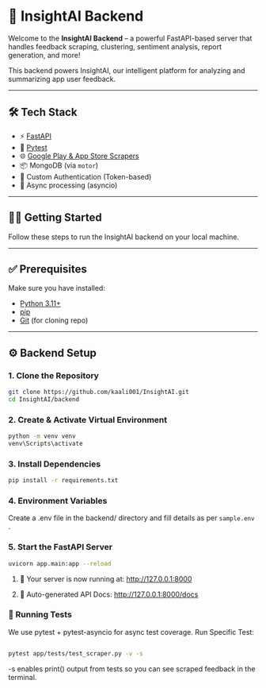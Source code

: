 # 🚀 InsightAI Backend

Welcome to the **InsightAI Backend** – a powerful FastAPI-based server that handles feedback scraping, clustering, sentiment analysis, report generation, and more!

This backend powers InsightAI, our intelligent platform for analyzing and summarizing app user feedback.

---

## 🛠️ Tech Stack

- ⚡️ [FastAPI](https://fastapi.tiangolo.com/)
- 🧪 [Pytest](https://docs.pytest.org/en/stable/)
- 🌐 [Google Play & App Store Scrapers](https://pypi.org/)
- 📦 MongoDB (via `motor`)
- 🔐 Custom Authentication (Token-based)
- 🧠 Async processing (asyncio)

---

## 🧑‍💻 Getting Started

Follow these steps to run the InsightAI backend on your local machine.

---

## ✅ Prerequisites

Make sure you have installed:

- [Python 3.11+](https://www.python.org/downloads/)
- [pip](https://pip.pypa.io/en/stable/)
- [Git](https://git-scm.com/) (for cloning repo)

---

## ⚙️ Backend Setup

### 1. Clone the Repository

```bash
git clone https://github.com/kaali001/InsightAI.git
cd InsightAI/backend

```

 ### 2. Create & Activate Virtual Environment


```bash
python -m venv venv
venv\Scripts\activate

```

### 3. Install Dependencies

```bash
pip install -r requirements.txt

```

### 4. Environment Variables

Create a .env file in the backend/ directory and fill details as per `sample.env` .




### 5. Start the FastAPI Server

```bash
uvicorn app.main:app --reload
```

 1. 🚀 Your server is now running at: http://127.0.0.1:8000

 2. 📄 Auto-generated API Docs: http://127.0.0.1:8000/docs


### 🧪 Running Tests
We use pytest + pytest-asyncio for async test coverage.
Run Specific Test:
```bash

pytest app/tests/test_scraper.py -v -s
```
 -s enables print() output from tests so you can see scraped feedback in the terminal.

